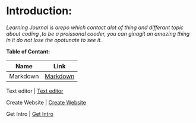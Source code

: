 
# Introduction:

*Learning Journal is arepo which contact alot of thing and differant topic about coding ,to be a proissonal cooder, you can ginagit an amazing thing in it do not lose the opotunate to see it.*

**Table of Contant:**


 Name | Link
------------ | -------------
 Markdown | [Markdown](https://fatemaowedah.github.io/learning-journal/read01)
 
 Text editor | [Text editor](https://fatemaowedah.github.io/learning-journal/read02)
 
 Create Website | [Create Website](https://fatemaowedah.github.io/learning-journal/read04)
 
 Get Intro | [Get Intro](https://github.com/fatemaowedah/learning-journal/blob/master/Git%20Intro.md)


